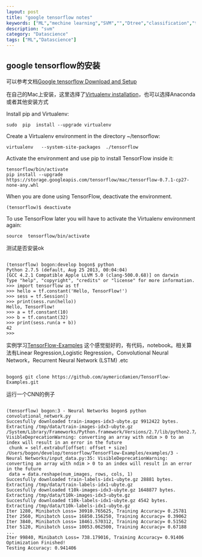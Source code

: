 ```yaml
---
layout: post
title: "google tensorflow notes"
keywords: ["ML","mechine learning","SVM","","Dtree","classification","tensorflow"]
description: "svm"
category: "Datascience"
tags: ["ML","Datascience"]
---
```

## google tensorflow的安装

可以参考文档[Google tensorflow Download and Setup](https://github.com/tensorflow/tensorflow/blob/master/tensorflow/g3doc/get_started/os_setup.md#virtualenv-installation）,有很多中方式)

在自己的Mac上安装，这里选择了[Virtualenv installation](https://github.com/tensorflow/tensorflow/blob/master/tensorflow/g3doc/get_started/os_setup.md#virtualenv-installation)，也可以选择Anaconda或者其他安装方式

Install pip and Virtualenv:

```
sudo  pip  install --upgrade virtualenv 
```

Create a Virtualenv environment in the directory ~/tensorflow:

```
virtualenv   --system-site-packages  ./tensorflow
```
Activate the environment and use pip to install TensorFlow inside it:

```
tensorflow/bin/activate
pip install --upgrade https://storage.googleapis.com/tensorflow/mac/tensorflow-0.7.1-cp27-none-any.whl
```
When you are done using TensorFlow, deactivate the environment.

```
(tensorflow)$ deactivate
```
To use TensorFlow later you will have to activate the Virtualenv environment again:

```
source  tensorflow/bin/activate
```
 测试是否安装ok
 
 ```
 
 (tensorflow) bogon:develop bogon$ python
Python 2.7.5 (default, Aug 25 2013, 00:04:04) 
[GCC 4.2.1 Compatible Apple LLVM 5.0 (clang-500.0.68)] on darwin
Type "help", "copyright", "credits" or "license" for more information.
>>> import tensorflow as tf
>>> hello = tf.constant('Hello, TensorFlow!')
>>> sess = tf.Session()
>>> print(sess.run(hello))
Hello, TensorFlow!
>>> a = tf.constant(10)
>>> b = tf.constant(32)
>>> print(sess.run(a + b))
42
>>> 
 ```
 
实例学习[TensorFlow-Examples](https://github.com/aymericdamien/TensorFlow-Examples)
这个感觉挺好的，有代码，notebook。相关算法有Linear Regression,Logistic Regression，Convolutional Neural Network，Recurrent Neural Network (LSTM) .etc
 
 ```
 
bogon$ git clone https://github.com/aymericdamien/TensorFlow-Examples.git
 ```
 
 运行一个CNN的例子
 ```
 
 (tensorflow) bogon:3 - Neural Networks bogon$ python convolutional_network.py 
Succesfully downloaded train-images-idx3-ubyte.gz 9912422 bytes.
Extracting /tmp/data/train-images-idx3-ubyte.gz
/System/Library/Frameworks/Python.framework/Versions/2.7/lib/python2.7/gzip.py:268: VisibleDeprecationWarning: converting an array with ndim > 0 to an index will result in an error in the future
  chunk = self.extrabuf[offset: offset + size]
/Users/bogon/develop/tensorflow/TensorFlow-Examples/examples/3 - Neural Networks/input_data.py:35: VisibleDeprecationWarning: converting an array with ndim > 0 to an index will result in an error in the future
  data = data.reshape(num_images, rows, cols, 1)
Succesfully downloaded train-labels-idx1-ubyte.gz 28881 bytes.
Extracting /tmp/data/train-labels-idx1-ubyte.gz
Succesfully downloaded t10k-images-idx3-ubyte.gz 1648877 bytes.
Extracting /tmp/data/t10k-images-idx3-ubyte.gz
Succesfully downloaded t10k-labels-idx1-ubyte.gz 4542 bytes.
Extracting /tmp/data/t10k-labels-idx1-ubyte.gz
Iter 1280, Minibatch Loss= 30910.765625, Training Accuracy= 0.25781
Iter 2560, Minibatch Loss= 16850.156250, Training Accuracy= 0.39062
Iter 3840, Minibatch Loss= 18461.570312, Training Accuracy= 0.51562
Iter 5120, Minibatch Loss= 10053.062500, Training Accuracy= 0.67188
...
Iter 99840, Minibatch Loss= 738.179016, Training Accuracy= 0.91406
Optimization Finished!
Testing Accuracy: 0.941406
 ```

